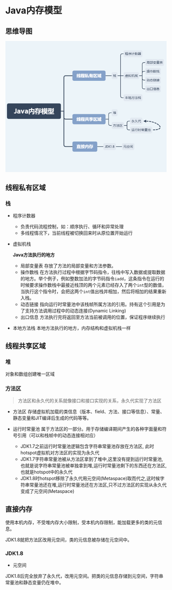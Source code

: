 # Java内存模型

## 思维导图

![Java内存模型](../../xmind/Java内存模型.png)

## 线程私有区域

### 栈

- 程序计数器
  - 负责代码流程控制，如：顺序执行、循环和异常处理
  - 多线程情况下，当前线程被切换回来时从原位置开始运行
- 虚拟机栈

  **Java方法执行的地方**
  - 局部变量表 存放了方法的局部变量和方法参数。
  - 操作数栈 在方法执行过程中根据字节码指令，往栈中写入数据或提取数据的地方。举个例子，例如整数加法的字节码指令`iadd`，这条指令在运行的时候要求操作数栈中最接近栈顶的两个元素已经存入了两个`int`型的数值，当执行这个指令时，会把这两个`int`值出栈并相加，然后将相加的结果重新入栈。
  - 动态链接 指向运行时常量池中该栈帧所属方法的引用。持有这个引用是为了支持方法调用过程中的动态连接(Dynamic Linking)
  - 出口信息 方法执行完将返回至方法当前被调用的位置，保证程序继续执行
- 本地方法栈 本地方法执行的地方，内存结构和虚拟机栈一样

## 线程共享区域

### 堆

对象和数组创建唯一区域

### 方法区

> 方法区和永久代的关系就像接口和接口实现的关系，永久代实现了方法区

- 方法区 存储虚拟机加载的类信息（版本、field、方法、接口等信息）、常量、静态变量和JIT编译后生成的代码等等。

- 运行时常量池 属于方法区的一部分。用于存储编译期间产生的各种字面量和符号引用（可以和栈帧中的动态连接相对应）
  - JDK1.7之前运行时常量池逻辑包含字符串常量池存放在方法区, 此时hotspot虚拟机对方法区的实现为永久代
  - JDK1.7字符串常量池被从方法区拿到了堆中,这里没有提到运行时常量池,也就是说字符串常量池被单独拿到堆,运行时常量池剩下的东西还在方法区,也就是hotspot中的永久代
  - JDK1.8时hotspot移除了永久代用元空间(Metaspace)取而代之,这时候字符串常量池还在堆,运行时常量池还在方法区,只不过方法区的实现从永久代变成了元空间(Metaspace)

## 直接内存

使用本机内存，不受堆内存大小限制，受本机内存限制，能加载更多的类的元信息。

JDK1.8就把方法区改用元空间，类的元信息被存储在元空间中。

### JDK1.8

- 元空间

JDK1.8后完全放弃了永久代，改用元空间。把类的元信息存储到元空间，字符串常量池和静态变量仍在堆中。
